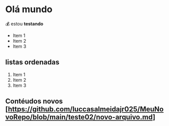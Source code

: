 # Olá mundo

💰 estou **testando**

* Item 1
* Item 2
* Item 3

## listas ordenadas

1. Item 1
2. Item 2
3. Item 3

## Contéudos novos [https://github.com/luccasalmeidajr025/MeuNovoRepo/blob/main/teste02/novo-arquivo.md]

